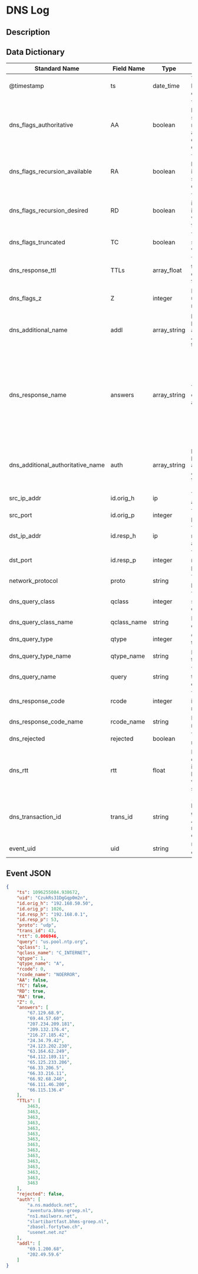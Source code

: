 # DNS Log

## Description

## Data Dictionary

|	        Standard Name       	|            Field Name             |       	    Type            	|   	    Description          	|	     Sample Value           	|
|	-------------------------------	|	-------------------------------	|	-------------------------------	|	-------------------------------	|	-------------------------------	|
| @timestamp                        | ts          | date_time    | Timestamp of the beginning of the event in epoch format                                                                                                   | `1300475167.096535`                                                                                                                                                                                                                                       |
| dns_flags_authoritative           | AA          | boolean      | The Authoritative Answer bit for response messages specifies that the responding name server is an authority for the domain name in the question section. | `false`                                                                                                                                                                                                                                                   |
| dns_flags_recursion_available     | RA          | boolean      | The Recursion Available bit in a response message indicates that the name server supports recursive queries.                                              | `true`                                                                                                                                                                                                                                                    |
| dns_flags_recursion_desired       | RD          | boolean      | The Recursion Desired bit in a request message indicates that the client wants recursive service for this query.                                          | `true`                                                                                                                                                                                                                                                    |
| dns_flags_truncated               | TC          | boolean      | The Truncation bit specifies that the message was truncated.                                                                                              | `true`                                                                                                                                                                                                                                                    |
| dns_response_ttl                  | TTLs        | array_float  | The caching intervals of the associated RRs described by the answers field.                                                                               | `[ 3463, 3463, 3463, 3463, 3463, 3463, 3463, 3463, 3463, 3463, 3463, 3463, 3463, 3463, 3463 ]`                                                                                                                                                            |
| dns_flags_z                       | Z           | integer      | Reserved field that is usually zero in queries and responses.                                                                                             | `0`                                                                                                                                                                                                                                                       |
| dns_additional_name               | addl        | array_string | present if policy/protocols/dns/auth-addl.bro is loaded Additional responses for the query.                                                               | `[ "69.1.200.68", "202.49.59.6" ]`                                                                                                                                                                                                                        |
| dns_response_name                 | answers     | array_string | The set of resource descriptions in the query answer. Can be any string.                                                                                  | ` "67.129.68.9", "69.44.57.60", "207.234.209.181", "209.132.176.4", "216.27.185.42", "24.34.79.42", "24.123.202.230", "63.164.62.249", "64.112.189.11", "65.125.233.206", "66.33.206.5", "66.33.216.11", "66.92.68.246", "66.111.46.200", "66.115.136.4"` |
| dns_additional_authoritative_name | auth        | array_string | present if policy/protocols/dns/auth-addl.bro is loaded Authoritative responses for the query.                                                            | `[ "a.ns.madduck.net", "aventura.bhms-groep.nl", "ns1.mailworx.net", "slartibartfast.bhms-groep.nl", "zbasel.fortytwo.ch", "usenet.net.nz" ]`                                                                                                             |
| src_ip_addr                       | id.orig_h   | ip           | The originating/source IP address                                                                                                                         | `192.168.50.50`                                                                                                                                                                                                                                           |
| src_port                          | id.orig_p   | integer      | The originating/source port                                                                                                                               | `1026`                                                                                                                                                                                                                                                    |
| dst_ip_addr                       | id.resp_h   | ip           | The responding/destination IP address                                                                                                                     | `192.168.0.1`                                                                                                                                                                                                                                             |
| dst_port                          | id.resp_p   | integer      | The responding/destination port                                                                                                                           | `53`                                                                                                                                                                                                                                                      |
| network_protocol                  | proto       | string       | The transport layer protocol of the connection.                                                                                                           | `udp`                                                                                                                                                                                                                                                     |
| dns_query_class                   | qclass      | integer      | The QCLASS value specifying the class of the query.                                                                                                       | `1`                                                                                                                                                                                                                                                       |
| dns_query_class_name              | qclass_name | string       | Descriptive name for the class of the query.                                                                                                              | `C_INTERNET`                                                                                                                                                                                                                                              |
| dns_query_type                    | qtype       | integer      | QTYPE value specifying the type of the query.                                                                                                             | `1`                                                                                                                                                                                                                                                       |
| dns_query_type_name               | qtype_name  | string       | Descriptive name for the type of the query.                                                                                                               | `A`                                                                                                                                                                                                                                                       |
| dns_query_name                    | query       | string       | The domain name that is the subject of the DNS query.                                                                                                     | `us.pool.ntp.org`                                                                                                                                                                                                                                         |
| dns_response_code                 | rcode       | integer      | The response code value in DNS response messages.                                                                                                         | `0`                                                                                                                                                                                                                                                       |
| dns_response_code_name            | rcode_name  | string       | Descriptive name for the response code value.                                                                                                             | `NOERROR`                                                                                                                                                                                                                                                 |
| dns_rejected                      | rejected    | boolean      | The DNS query was rejected by the server.                                                                                                                 | `false`                                                                                                                                                                                                                                                   |
| dns_rtt                           | rtt         | float        | Round trip time for the query and response. This indicates the delay between when the request was seen until the answer started.                          | `0.006946`                                                                                                                                                                                                                                                |
| dns_transaction_id                | trans_id    | string       | 16-bit identifier assigned by the program that generated the DNS query. Also used in responses to match up replies to outstanding queries.                | `43`                                                                                                                                                                                                                                                      |
| event_uid                         | uid         | string       | Unique ID for the connection.                                                                                                                             | `CHhAvVGS1DHFjwGM9`                                                                                                                                                                                                                                       |


## Event JSON

```json
{
    "ts": 1096255084.938672,
    "uid": "CzukRs31DgGqp0m2n",
    "id.orig_h": "192.168.50.50",
    "id.orig_p": 1026,
    "id.resp_h": "192.168.0.1",
    "id.resp_p": 53,
    "proto": "udp",
    "trans_id": 43,
    "rtt": 0.006946,
    "query": "us.pool.ntp.org",
    "qclass": 1,
    "qclass_name": "C_INTERNET",
    "qtype": 1,
    "qtype_name": "A",
    "rcode": 0,
    "rcode_name": "NOERROR",
    "AA": false,
    "TC": false,
    "RD": true,
    "RA": true,
    "Z": 0,
    "answers": [
        "67.129.68.9",
        "69.44.57.60",
        "207.234.209.181",
        "209.132.176.4",
        "216.27.185.42",
        "24.34.79.42",
        "24.123.202.230",
        "63.164.62.249",
        "64.112.189.11",
        "65.125.233.206",
        "66.33.206.5",
        "66.33.216.11",
        "66.92.68.246",
        "66.111.46.200",
        "66.115.136.4"
    ],
    "TTLs": [
        3463,
        3463,
        3463,
        3463,
        3463,
        3463,
        3463,
        3463,
        3463,
        3463,
        3463,
        3463,
        3463,
        3463,
        3463
    ],
    "rejected": false,
    "auth": [
        "a.ns.madduck.net",
        "aventura.bhms-groep.nl",
        "ns1.mailworx.net",
        "slartibartfast.bhms-groep.nl",
        "zbasel.fortytwo.ch",
        "usenet.net.nz"
    ],
    "addl": [
        "69.1.200.68",
        "202.49.59.6"
    ]
}
```